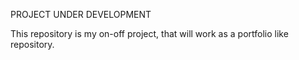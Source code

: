 PROJECT UNDER DEVELOPMENT

This repository is my on-off project, that will work as a portfolio like repository.
